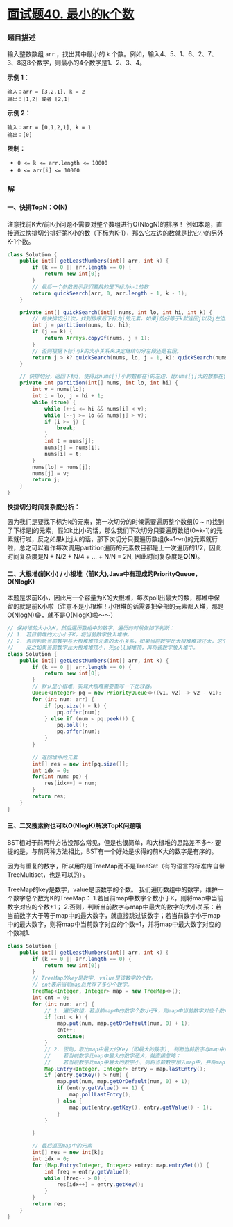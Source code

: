 # [面试题40. 最小的k个数](https://leetcode-cn.com/problems/zui-xiao-de-kge-shu-lcof/)

### 题目描述

输入整数数组 `arr` ，找出其中最小的 `k` 个数。例如，输入4、5、1、6、2、7、3、8这8个数字，则最小的4个数字是1、2、3、4。

**示例 1：**

```
输入：arr = [3,2,1], k = 2
输出：[1,2] 或者 [2,1]
```

**示例 2：**

```
输入：arr = [0,1,2,1], k = 1
输出：[0] 
```

**限制：**

-   `0 <= k <= arr.length <= 10000`
-   `0 <= arr[i] <= 10000`

### 解

#### 一、快排TopN：O(N)

注意找前K大/前K小问题不需要对整个数组进行O(NlogN)的排序！
例如本题，直接通过快排切分排好第K小的数（下标为K-1），那么它左边的数就是比它小的另外K-1个数。

```java
class Solution {
    public int[] getLeastNumbers(int[] arr, int k) {
        if (k == 0 || arr.length == 0) {
            return new int[0];
        }
        // 最后一个参数表示我们要找的是下标为k-1的数
        return quickSearch(arr, 0, arr.length - 1, k - 1);
    }

    private int[] quickSearch(int[] nums, int lo, int hi, int k) {
        // 每快排切分1次，找到排序后下标为j的元素，如果j恰好等于k就返回j以及j左边所有的数；
        int j = partition(nums, lo, hi);
        if (j == k) {
            return Arrays.copyOf(nums, j + 1);
        }
        // 否则根据下标j与k的大小关系来决定继续切分左段还是右段。
        return j > k? quickSearch(nums, lo, j - 1, k): quickSearch(nums, j + 1, hi, k);
    }

    // 快排切分，返回下标j，使得比nums[j]小的数都在j的左边，比nums[j]大的数都在j的右边。
    private int partition(int[] nums, int lo, int hi) {
        int v = nums[lo];
        int i = lo, j = hi + 1;
        while (true) {
            while (++i <= hi && nums[i] < v);
            while (--j >= lo && nums[j] > v);
            if (i >= j) {
                break;
            }
            int t = nums[j];
            nums[j] = nums[i];
            nums[i] = t;
        }
        nums[lo] = nums[j];
        nums[j] = v;
        return j;
    }
}
```

**快排切分时间复杂度分析：**

因为我们是要找下标为k的元素，第一次切分的时候需要遍历整个数组(0 ~ n)找到了下标是j的元素，假如k比j小的话，那么我们下次切分只要遍历数组(0~k-1)的元素就行啦，反之如果k比j大的话，那下次切分只要遍历数组(k+1～n)的元素就行啦，总之可以看作每次调用partition遍历的元素数目都是上一次遍历的1/2，因此时间复杂度是N + N/2 + N/4 + ... + N/N = 2N, 因此时间复杂度是**O(N)**。

#### 二、大根堆(前K小) / 小根堆（前K大),Java中有现成的PriorityQueue，O(NlogK)

本题是求前K小，因此用一个容量为K的大根堆，每次poll出最大的数，那堆中保留的就是前K小啦（注意不是小根堆！小根堆的话需要把全部的元素都入堆，那是O(NlogN)😂，就不是O(NlogK)啦～～）

```java
// 保持堆的大小为K，然后遍历数组中的数字，遍历的时候做如下判断：
// 1. 若目前堆的大小小于K，将当前数字放入堆中。
// 2. 否则判断当前数字与大根堆堆顶元素的大小关系，如果当前数字比大根堆堆顶还大，这个数就直接跳过；
//    反之如果当前数字比大根堆堆顶小，先poll掉堆顶，再将该数字放入堆中。
class Solution {
    public int[] getLeastNumbers(int[] arr, int k) {
        if (k == 0 || arr.length == 0) {
            return new int[0];
        }
        // 默认是小根堆，实现大根堆需要重写一下比较器。
        Queue<Integer> pq = new PriorityQueue<>((v1, v2) -> v2 - v1);
        for (int num: arr) {
            if (pq.size() < k) {
                pq.offer(num);
            } else if (num < pq.peek()) {
                pq.poll();
                pq.offer(num);
            }
        }
        
        // 返回堆中的元素
        int[] res = new int[pq.size()];
        int idx = 0;
        for(int num: pq) {
            res[idx++] = num;
        }
        return res;
    }
}
```

#### 三、二叉搜索树也可以O(NlogK)解决TopK问题哦

BST相对于前两种方法没那么常见，但是也很简单，和大根堆的思路差不多～
要提的是，与前两种方法相比，BST有一个好处是求得的前K大的数字是有序的。

因为有重复的数字，所以用的是TreeMap而不是TreeSet（有的语言的标准库自带TreeMultiset，也是可以的）。

TreeMap的key是数字，value是该数字的个数。
我们遍历数组中的数字，维护一个数字总个数为K的TreeMap：
1.若目前map中数字个数小于K，则将map中当前数字对应的个数+1；
2.否则，判断当前数字与map中最大的数字的大小关系：若当前数字大于等于map中的最大数字，就直接跳过该数字；若当前数字小于map中的最大数字，则将map中当前数字对应的个数+1，并将map中最大数字对应的个数减1.

```java
class Solution {
    public int[] getLeastNumbers(int[] arr, int k) {
        if (k == 0 || arr.length == 0) {
            return new int[0];
        }
        // TreeMap的key是数字, value是该数字的个数。
        // cnt表示当前map总共存了多少个数字。
        TreeMap<Integer, Integer> map = new TreeMap<>();
        int cnt = 0;
        for (int num: arr) {
            // 1. 遍历数组，若当前map中的数字个数小于k，则map中当前数字对应个数+1
            if (cnt < k) {
                map.put(num, map.getOrDefault(num, 0) + 1);
                cnt++;
                continue;
            } 
            // 2. 否则，取出map中最大的Key（即最大的数字), 判断当前数字与map中最大数字的大小关系：
            //    若当前数字比map中最大的数字还大，就直接忽略；
            //    若当前数字比map中最大的数字小，则将当前数字加入map中，并将map中的最大数字的个数-1。
            Map.Entry<Integer, Integer> entry = map.lastEntry();
            if (entry.getKey() > num) {
                map.put(num, map.getOrDefault(num, 0) + 1);
                if (entry.getValue() == 1) {
                    map.pollLastEntry();
                } else {
                    map.put(entry.getKey(), entry.getValue() - 1);
                }
            }
            
        }

        // 最后返回map中的元素
        int[] res = new int[k];
        int idx = 0;
        for (Map.Entry<Integer, Integer> entry: map.entrySet()) {
            int freq = entry.getValue();
            while (freq-- > 0) {
                res[idx++] = entry.getKey();
            }
        }
        return res;
    }
}
```

